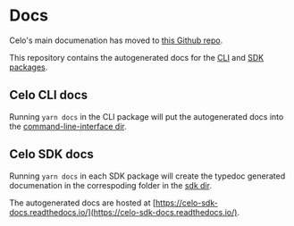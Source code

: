 # Docs

Celo's main documenation has moved to [this Github repo](https://github.com/celo-org/docs).

This repository contains the autogenerated docs for the [CLI](../cli) and [SDK packages](../sdk).

## Celo CLI docs

Running `yarn docs` in the CLI package will put the autogenerated docs into the [command-line-interface dir](command-line-interface/).

## Celo SDK docs

Running `yarn docs` in each SDK package will create the typedoc generated documenation in the correspoding folder in the [sdk dir](/sdk).

The autogenerated docs are hosted at [https://celo-sdk-docs.readthedocs.io/](https://celo-sdk-docs.readthedocs.io/).